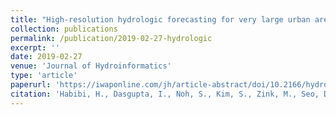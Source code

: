 ```yaml
---
title: "High-resolution hydrologic forecasting for very large urban areas"
collection: publications
permalink: /publication/2019-02-27-hydrologic
excerpt: ''
date: 2019-02-27
venue: 'Journal of Hydroinformatics'
type: 'article'
paperurl: 'https://iwaponline.com/jh/article-abstract/doi/10.2166/hydro.2019.100/66092/Highresolution-hydrologic-forecasting-for-very'
citation: 'Habibi, H., Dasgupta, I., Noh, S., Kim, S., Zink, M., Seo, D.-J., <b>Bartos, M.</b>, Kerkez, B. (2019). High-resolution hydrologic forecasting for very large urban areas. <i>Journal of Hydroinformatics</i>. doi:10.2166/hydro.2019.100'
---
```


<!-- This paper is about the number 1. The number 2 is left for future work. -->

<!-- [Download paper here](http://academicpages.github.io/files/paper1.pdf) -->

<!-- Recommended citation: Your Name, You. (2009). "Paper Title Number 1." <i>Journal 1</i>. 1(1). -->

